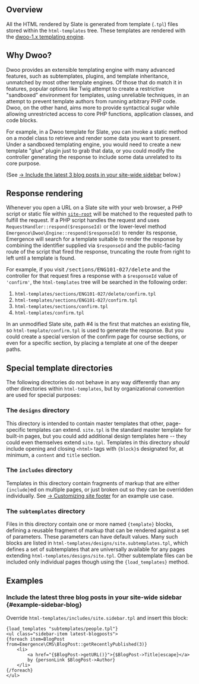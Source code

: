 ## Overview
All the HTML rendered by Slate is generated from template (`.tpl`) files stored within the `html-templates` tree. These templates are
rendered with the [dwoo-1.x templating engine](https://github.com/Seldaek/Dwoo).

## Why Dwoo?
Dwoo provides an extensible templating engine with many advanced features, such as subtemplates, plugins, and template inheritance,
unmatched by most other template engines. Of those that do match it in features, popular options like Twig attempt to create a
restrictive "sandboxed" environment for templates, using unreliable techniques, in an attempt to prevent template authors from running
arbitrary PHP code. Dwoo, on the other hand, aims more to provide syntactical sugar while allowing unrestricted access to core PHP
functions, application classes, and code blocks.

For example, in a Dwoo template for Slate, you can invoke a static method on a model class to retrieve and render some data you want to
present. Under a sandboxed templating engine, you would need to create a new template "glue" plugin just to grab that data, or you could
modify the controller generating the response to include some data unrelated to its core purpose.

(See [&rarr;&nbsp;Include the latest 3 blog posts in your site-wide sidebar](#example-sidebar-blog) below.)

## Response rendering
Whenever you open a URL on a Slate site with your web browser, a PHP script or static file within [`site-root`](site-root) will be
matched to the requested path to fulfill the request. If a PHP script handles the request and uses
`RequestHandler::respond($responseId)` or the lower-level method `Emergence\Dwoo\Engine::respond($responseId)` to render its response,
Emergence will search for a template suitable to render the response by combining the identifier supplied via `$responseId` and the
public-facing route of the script that fired the response, truncating the route from right to left until a template is found.

For example, if you visit <kbd>/sections/ENG101-027/delete</kbd> and the controller for that request fires a response with a
`$responseId` value of `'confirm'`, the `html-templates` tree will be searched in the following order:

1. `html-templates/sections/ENG101-027/delete/confirm.tpl`
2. `html-templates/sections/ENG101-027/confirm.tpl`
3. `html-templates/sections/confirm.tpl`
4. `html-templates/confirm.tpl`

In an unmodified Slate site, path #4 is the first that matches an existing file, so `html-template/confirm.tpl` is used to generate the
response. But you could create a special version of the confirm page for course sections, or even for a specific section, by placing a
template at one of the deeper paths.

## Special template directories
The following directories do not behave in any way differently than any other directories within `html-templates`, but by organizational
convention are used for special purposes:

### The `designs` directory
This directory is intended to contain master templates that other, page-specific templates can extend. `site.tpl` is the standard
master template for built-in pages, but you could add additional design templates here -- they could even themselves extend `site.tpl`.
Templates in this directory *should* include opening and closing `<html>` tags with `{block}`s designated for, at minimum, a `content`
and `title` section.

### The `includes` directory
Templates in this directory contain fragments of markup that are either `{include}`ed on multiple pages, or just broken out so they can
be overridden individually. See [&rarr;&nbsp;Customizing site footer](../customization/footer) for an example use case.

### The `subtemplates` directory
Files in this directory contain one or more named `{template}` blocks, defining a reusable fragment of markup that can be rendered
against a set of parameters. These parameters can have default values. Many such blocks are listed in
`html-templates/designs/site.subtemplates.tpl`,  which defines a set of subtemplates that are universally available for any pages
extending `html-templates/designs/site.tpl`. Other subtemplate files can be included only individual pages though using the
`{load_templates}` method.

## Examples
### Include the latest three blog posts in your site-wide sidebar {#example-sidebar-blog}
Override `html-templates/includes/site.sidebar.tpl` and insert this block:

```language-markup
{load_templates "subtemplates/people.tpl"}
<ul class="sidebar-item latest-blogposts">
{foreach item=BlogPost from=Emergence\CMS\BlogPost::getRecentlyPublished(3)}
    <li>
        <a href="{$BlogPost->getURL()}">{$BlogPost->Title|escape}</a>
        by {personLink $BlogPost->Author}
    </li>
{/foreach}
</ul>
```